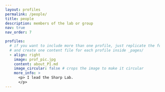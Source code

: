 ```yaml
---
layout: profiles
permalink: /people/
title: people
description: members of the lab or group
nav: true
nav_order: 7

profiles:
  # if you want to include more than one profile, just replicate the following block
  # and create one content file for each profile inside _pages/
  - align: right
    image: prof_pic.jpg
    content: about_PI.md
    image_circular: false # crops the image to make it circular
    more_info: >
      <p> I lead the Sharp Lab.
      </p>
---
```


